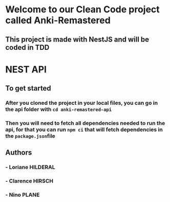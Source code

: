 # Welcome to our Clean Code project called Anki-Remastered

## This project is made with NestJS and will be coded in TDD

# NEST API

## To get started

### After you cloned the project in your local files, you can go in the api folder with `cd anki-remastered-api`
### Then you will need to fetch all dependencies needed to run the api, for that you can run `npm ci` that will fetch dependencies in the `package.json`file

## Authors
### - Loriane HILDERAL
### - Clarence HIRSCH
### - Nino PLANE